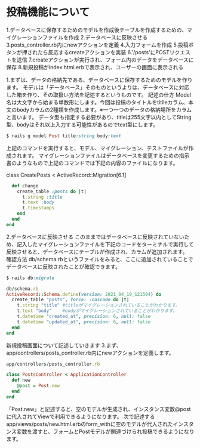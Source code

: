 # 投稿機能について
1.データベースに保存するためのモデルを作成後テーブルを作成するための、マイグレーションファイルを作成
2.データベースに反映させる
3.posts_controller.rb内にnewアクションを定義
4.入力フォームを作成
5.投稿ボタンが押されたら反応するcreateアクションを実装
6.'/posts'にPOSTリクエストを送信
7.createアクションが実行され、フォーム内のデータをデータベースに保存
8.新規投稿がindex.html.erbで表示され、ユーザーの画面に表示される

 1.まずは、データの格納先である、データベースに保存するためのモデルを作ります。
モデルは「データベース」そのものというよりは、データベースに対応した箱を作り、その取扱い方法を記述するというものです。
記述の仕方
Model名は大文字から始まる単数形にします。今回は投稿のタイトルをtitileカラム、本文のbodyカラムの2種類を作成します。※一つ一つのデータの格納場所をカラムと言います。
データ型も指定する必要があり、titleは255文字以内としてString型、bodyはそれ以上入力する可能性があるのでtext型にします。
```Ruby
$ rails g model Post title:string body:text
```
上記のコマンドを実行すると、モデル、マイグレーション、テストファイルが作成されます。
マイグレーションファイルはデータベースを変更するための指示書のようなもので上記のコマンドでは下記の内容のファイルになります。

class CreatePosts < ActiveRecord::Migration[6.1]
```Ruby
  def change
    create_table :posts do |t|
      t.string :title
      t.text :body
      t.timestamps
    end
  end
end
```

2.データベースに反映させる
このままではデータベースに反映されていないため、記入したマイグレーションファイルを下記のコードをターミナルで実行して反映させると、データベースにテーブルが作成され、カラムが追加されます。
確認方法
db/schema.rbというファイルをみると、ここに追加されていることでデータベースに反映されたことが確認できます。
```Ruby
$ rails db:migrate
```

```Ruby
db/schema.rb
ActiveRecord::Schema.define(version: 2021_04_19_121504) do
  create_table "posts", force: :cascade do |t|
    t.string "title" #titleがマイグレーションされていることがわかります。
    t.text "body"    #bodyがマイグレーションされていることがわかります。
    t.datetime "created_at", precision: 6, null: false
    t.datetime "updated_at", precision: 6, null: false
  end
end
```
新規投稿画面について記述していきます
3.まず、app/controllers/posts_controller.rb内にnewアクションを定義します。
```Ruby
app/controllers/posts_controller.rb

class PostsController < ApplicationController
  def new
    @post = Post.new
  end
end
```
「Post.new」と記述すると、空のモデルが生成され、インスタンス変数@postに代入されてViewで利用できるようになります。
次で記述するapp/views/posts/new.html.erbのform_withに空のモデルが代入されたインスタンス変数を渡すと、フォームとPostモデルが関連づけられ投稿できるようになります。

